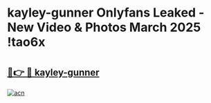 # kayley-gunner Onlyfans Leaked - New Video & Photos March 2025 !tao6x

# <h2><a href="https://7na0tn.iuczelnia.edu.pl?title=kayley-gunner&ref=tao6x">🔗👉 🔴 kayley-gunner</a></h2>

[![acn](https://github.com/user-attachments/assets/0f9c940e-d8b0-45ae-aac7-cd30a18b3e1c)](https://7na0tn.iuczelnia.edu.pl?title=kayley-gunner&ref=tao6x)

